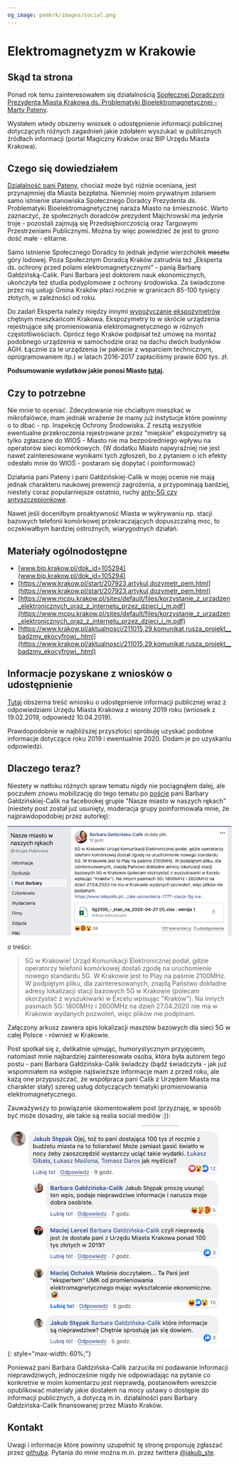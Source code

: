 ```yaml
---
og_image: pemkrk/images/social.png
---
```

# Elektromagnetyzm w Krakowie


## Skąd ta strona

Ponad rok temu zainteresowałem się działalnością 
[Społecznej Doradczyni Prezydenta Miasta Krakowa ds. Problematyki Bioelektromagnetycznej - Marty Pateny](https://www.bip.krakow.pl/?dok_id=105294).

Wysłałem wtedy obszerny wniosek o udostępnienie informacji publicznej dotyczących różnych zagadnień
jakie zdołałem wyszukać w publicznych źródłach informacji (portal Magiczny Kraków oraz BIP Urzędu Miasta Krakowa).

## Czego się dowiedziałem

[Działalność pani Pateny](https://krakow.wyborcza.pl/krakow/7,44425,24439507,hipnoterapeuta-i-byla-kandydatka-po-na-prezydenta-krakowa-razem.html),
chociaż może być różnie oceniana, jest przynajmniej dla Miasta bezpłatna. Niemniej moim prywatnym zdaniem samo istnienie
stanowiska Społecznego Doradcy Prezydenta ds. Problematyki Bioelektromagnetycznej naraża Miasto na śmieszność.
Warto zaznaczyć, że społecznych doradców prezydent Majchrowski ma jedynie troje - pozostali zajmują się Przedsiębiorczością
oraz Targowymi Przestrzeniami Publicznymi. Można by więc powiedzieć że jest to grono dość małe - elitarne.

Samo istnienie Społecznego Doradcy to jednak jedynie wierzchołek ~~masztu~~ góry lodowej. Poza Społecznym Doradcą
Kraków zatrudnia też „Eksperta ds. ochrony przed polami elektromagnetycznymi” - panią Barbarę Gałdzińską-Calik.
Pani Barbara jest doktorem nauk ekonomicznych, ukończyła też studia podyplomowe z ochrony środowiska. Za świadczone
przez nią usługi Gmina Kraków płaci rocznie w granicach 85-100 tysięcy złotych, w zależności od roku.

Do zadań Eksperta należy między innymi [wypożyczanie ekspozymetrów](https://www.krakow.pl/start/207923,artykul,dozymetr_pem.html)
chętnym mieszkańcom Krakowa. Ekspozymetry to w skrócie urządzenia rejestrujące siłę promieniowania elektromagnetycznego
w różnych częstotliwościach. Oprócz tego Kraków podpisał też umowę na montaż podobnego urządzenia w samochodzie oraz
na dachu dwóch budynków AGH. Łącznie za te urządzenia (w pakiecie z wsparciem technicznym, oprogramowaniem itp.)
w latach 2016-2017 zapłaciliśmy prawie 600 tys. zł.

**Podsumowanie wydatków jakie ponosi Miasto [tutaj](ile-nas-to-kosztuje.md).**

## Czy to potrzebne

Nie mnie to oceniać. Zdecydowanie nie chciałbym mieszkać w mikrofalówce, mam jednak wrażenie że mamy już
instytucje które powinny o to dbać - np. Inspekcję Ochrony Środowiska. Z resztą wszystkie ewentualne przekroczenia
rejestrowane przez "miejskie" ekspozymetry są tylko zgłaszane do WIOŚ - Miasto nie ma bezpośredniego wpływu na
operatorów sieci komórkowych. (W dodatku Miasto najwyraźniej nie jest nawet zainteresowane wynikami tych zgłoszeń,
bo z pytaniem o ich efekty odesłało mnie do WIOŚ - postaram się dopytać i poinformować)

Działania pani Pateny i pani Gałdzińskiej-Calik w mojej ocenie nie mają jednak charakteru naukowej prewencji zagrożenia,
a przypominają bardziej, niestety coraz popularniejsze ostatnio, ruchy [anty-5G czy antyszczepionkowe](https://krakow.wyborcza.pl/krakow/7,44425,24439507,hipnoterapeuta-i-byla-kandydatka-po-na-prezydenta-krakowa-razem.html).

Nawet jeśli doceniłbym proaktywność Miasta w wykrywaniu np. stacji bazowych telefonii komórkowej przekraczających
dopuszczalną moc, to oczekiwałbym bardziej ostrożnych, wiarygodnych działań.

## Materiały ogólnodostępne

- [www.bip.krakow.pl/dok_id=105294](www.bip.krakow.pl/dok_id=105294)
- [https://www.krakow.pl/start/207923,artykul,dozymetr_pem.html](https://www.krakow.pl/start/207923,artykul,dozymetr_pem.html)
- [https://www.mcpu.krakow.pl/sites/default/files/korzystanie_z_urzadzen_elektronicznych_oraz_z_internetu_przez_dzieci_i_m.pdf](https://www.mcpu.krakow.pl/sites/default/files/korzystanie_z_urzadzen_elektronicznych_oraz_z_internetu_przez_dzieci_i_m.pdf)
- [https://www.krakow.pl/aktualnosci/211015,29,komunikat,rusza_projekt__badzmy_ekocyfrowi_.html](https://www.krakow.pl/aktualnosci/211015,29,komunikat,rusza_projekt__badzmy_ekocyfrowi_.html)

## Informacje pozyskane z wniosków o udostępnienie

[Tutaj](udip-1.md) obszerna treść wniosku o udostępnienie informacji publicznej wraz z odpowiedziami Urzędu Miasta Krakowa z wiosny 2019 roku
(wniosek z 19.02.2019, odpowiedź 10.04.2019).

Prawdopodobnie w najbliższej przyszłości spróbuję uzyskać podobne informacje dotyczące roku 2019 i ewentualnie 2020.
Dodam je po uzyskaniu odpowiedzi.

## Dlaczego teraz?

Niestety w natłoku różnych spraw tematu nigdy nie pociągnąłem dalej, ale poczułem znowu mobilizację do tego tematu po
[poście](https://www.facebook.com/groups/222025390816/permalink/10157255092380817/) 
pani Barbary Gałdzińskiej-Calik na facebookej grupie "Nasze miasto w naszych rękach" (niestety post został już usunięty,
moderacja grupy poinformowała mnie, że najprawdopodobiej przez autorkę):

![post na fb](images/post-fb.png)

o treści: 

> 5G w Krakowie! Urząd Komunikacji Elektronicznej podał, gdzie operatorzy telefonii komórkowej dostali zgodę na uruchomienie nowego standardu 5G. W Krakowie jest to Play na paśmie 2100MHz. W podpiętym pliku, dla zainteresowanych, znajdą Państwo dokładne adresy lokalizacji stacji bazowych 5G w Krakowie (polecam skorzystać z wyszukiwarki w Excelu wpisując "Kraków"). Na innych pasmach 5G: 1800MHz i 2600MHz na dzień 27.04.2020 nie ma w Krakowie wydanych pozwoleń, więc plików nie podpinam.

Załączony arkusz zawiera spis lokalizacji masztów bazowych dla sieci 5G w całej Polsce - również w Krakowie.

Post spotkał się z, delikatnie ujmując, humorystycznym przyjęciem, natomiast mnie najbardziej zainteresowała osoba,
która była autorem tego postu - pani Barbara Gałdzińska-Calik świadczy (bądź świadczyła - jak już wspomniałem na wstępie
najświeższe informacje mam z przed roku, ale każą one przypuszczać, że współpraca pani Calik z Urzędem Miasta ma
charakter stały) szereg usług dotyczących tematyki promieniowania elektromagnetycznego. 

Zauważywszy to powiązanie skomentowałem post (przyznaję, w sposób być może dosadny, ale takie są realia social mediów :)):

![komentarz pod postem na fb](images/komentarz-fb.png){: style="max-width: 60%;"}

Ponieważ pani Barbara Gałdzińska-Calik zarzuciła mi podawanie informacji nieprawdziwych, jednocześnie nigdy nie
odpowiadając na pytanie co konkretnie w moim komentarzu jest nieprawdą, postanowiłem wreszcie opublikować materiały jakie
dostałem na mocy ustawy o dostępie do informacji publicznych, a dotyczą m.in. działalności pani 
Barbary Gałdzińska-Calik finansowanej przez Miasto Kraków.


## Kontakt

Uwagi i informacje które powinny uzupełnić tę stronę proponuję zgłaszać przez [githuba](https://github.com/jakubste/pemkrk/issues).
Pytania do mnie można m.in. przez twittera [@jakub_ste](https://twitter.com/jakub_ste).
